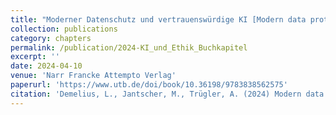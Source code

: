 ```yaml
---
title: "Moderner Datenschutz und vertrauenswürdige KI [Modern data protection and trustworthy AI]"
collection: publications
category: chapters
permalink: /publication/2024-KI_und_Ethik_Buchkapitel
excerpt: ''
date: 2024-04-10
venue: 'Narr Francke Attempto Verlag'
paperurl: 'https://www.utb.de/doi/book/10.36198/9783838562575'
citation: 'Demelius, L., Jantscher, M., Trügler, A. (2024) Modern data protection and trustworthy AI [Moderner Datenschutz und vertrauenswürdige KI]. Health Care und Künstliche Intelligenz. Ethische Aspekte verstehen – Entwicklungen gestalten, edited by Andreas Klein, Sebastian Dennerlein & Helmut Ritschl, <i>Narr Francke Attempto Verlag</i>, 2024, pp. 217-234.'
---
```

